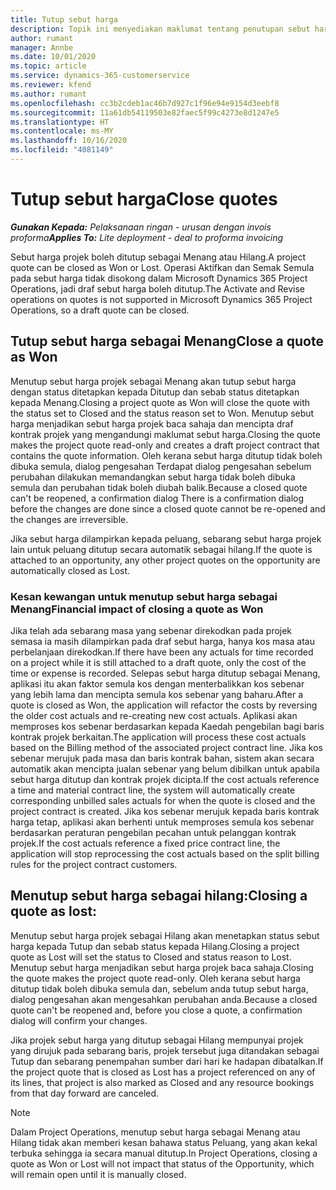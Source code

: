 ```yaml
---
title: Tutup sebut harga
description: Topik ini menyediakan maklumat tentang penutupan sebut harga dalam Project Operations.
author: rumant
manager: Annbe
ms.date: 10/01/2020
ms.topic: article
ms.service: dynamics-365-customerservice
ms.reviewer: kfend
ms.author: rumant
ms.openlocfilehash: cc3b2cdeb1ac46b7d927c1f96e94e9154d3eebf8
ms.sourcegitcommit: 11a61db54119503e82faec5f99c4273e8d1247e5
ms.translationtype: HT
ms.contentlocale: ms-MY
ms.lasthandoff: 10/16/2020
ms.locfileid: "4081149"
---
```

# <a name="close-quotes"></a><span data-ttu-id="c55d0-103">Tutup sebut harga</span><span class="sxs-lookup"><span data-stu-id="c55d0-103">Close quotes</span></span> 

<span data-ttu-id="c55d0-104">_**Gunakan Kepada:** Pelaksanaan ringan - urusan dengan invois proforma_</span><span class="sxs-lookup"><span data-stu-id="c55d0-104">_**Applies To:** Lite deployment - deal to proforma invoicing_</span></span>

<span data-ttu-id="c55d0-105">Sebut harga projek boleh ditutup sebagai Menang atau Hilang.</span><span class="sxs-lookup"><span data-stu-id="c55d0-105">A project quote can be closed as Won or Lost.</span></span> <span data-ttu-id="c55d0-106">Operasi Aktifkan dan Semak Semula pada sebut harga tidak disokong dalam Microsoft Dynamics 365 Project Operations, jadi draf sebut harga boleh ditutup.</span><span class="sxs-lookup"><span data-stu-id="c55d0-106">The Activate and Revise operations on quotes is not supported in Microsoft Dynamics 365 Project Operations, so a draft quote can be closed.</span></span>

## <a name="close-a-quote-as-won"></a><span data-ttu-id="c55d0-107">Tutup sebut harga sebagai Menang</span><span class="sxs-lookup"><span data-stu-id="c55d0-107">Close a quote as Won</span></span>

<span data-ttu-id="c55d0-108">Menutup sebut harga projek sebagai Menang akan tutup sebut harga dengan status ditetapkan kepada Ditutup dan sebab status ditetapkan kepada Menang.</span><span class="sxs-lookup"><span data-stu-id="c55d0-108">Closing a project quote as Won will close the quote with the status set to Closed and the status reason set to Won.</span></span> <span data-ttu-id="c55d0-109">Menutup sebut harga menjadikan sebut harga projek baca sahaja dan mencipta draf kontrak projek yang mengandungi maklumat sebut harga.</span><span class="sxs-lookup"><span data-stu-id="c55d0-109">Closing the quote makes the project quote read-only and creates a draft project contract that contains the quote information.</span></span> <span data-ttu-id="c55d0-110">Oleh kerana sebut harga ditutup tidak boleh dibuka semula, dialog pengesahan Terdapat dialog pengesahan sebelum perubahan dilakukan memandangkan sebut harga tidak boleh dibuka semula dan perubahan tidak boleh diubah balik.</span><span class="sxs-lookup"><span data-stu-id="c55d0-110">Because a closed quote can't be reopened, a confirmation dialog There is a confirmation dialog before the changes are done since a closed quote cannot be re-opened and the changes are irreversible.</span></span>

<span data-ttu-id="c55d0-111">Jika sebut harga dilampirkan kepada peluang, sebarang sebut harga projek lain untuk peluang ditutup secara automatik sebagai hilang.</span><span class="sxs-lookup"><span data-stu-id="c55d0-111">If the quote is attached to an opportunity, any other project quotes on the opportunity are automatically closed as Lost.</span></span>

### <a name="financial-impact-of-closing-a-quote-as-won"></a><span data-ttu-id="c55d0-112">Kesan kewangan untuk menutup sebut harga sebagai Menang</span><span class="sxs-lookup"><span data-stu-id="c55d0-112">Financial impact of closing a quote as Won</span></span>

<span data-ttu-id="c55d0-113">Jika telah ada sebarang masa yang sebenar direkodkan pada projek semasa ia masih dilampirkan pada draf sebut harga, hanya kos masa atau perbelanjaan direkodkan.</span><span class="sxs-lookup"><span data-stu-id="c55d0-113">If there have been any actuals for time recorded on a project while it is still attached to a draft quote, only the cost of the time or expense is recorded.</span></span> <span data-ttu-id="c55d0-114">Selepas sebut harga ditutup sebagai Menang, aplikasi itu akan faktor semula kos dengan menterbalikkan kos sebenar yang lebih lama dan mencipta semula kos sebenar yang baharu.</span><span class="sxs-lookup"><span data-stu-id="c55d0-114">After a quote is closed as Won, the application will refactor the costs by reversing the older cost actuals and re-creating new cost actuals.</span></span> <span data-ttu-id="c55d0-115">Aplikasi akan memproses kos sebenar berdasarkan kepada Kaedah pengebilan bagi baris kontrak projek berkaitan.</span><span class="sxs-lookup"><span data-stu-id="c55d0-115">The application will process these cost actuals based on the Billing method of the associated project contract line.</span></span> <span data-ttu-id="c55d0-116">Jika kos sebenar merujuk pada masa dan baris kontrak bahan, sistem akan secara automatik akan mencipta jualan sebenar yang belum dibilkan untuk apabila sebut harga ditutup dan kontrak projek dicipta.</span><span class="sxs-lookup"><span data-stu-id="c55d0-116">If the cost actuals reference a time and material contract line, the system will automatically create corresponding unbilled sales actuals for when the quote is closed and the project contract is created.</span></span> <span data-ttu-id="c55d0-117">Jika kos sebenar merujuk kepada baris kontrak harga tetap, aplikasi akan berhenti untuk memproses semula kos sebenar berdasarkan peraturan pengebilan pecahan untuk pelanggan kontrak projek.</span><span class="sxs-lookup"><span data-stu-id="c55d0-117">If the cost actuals reference a fixed price contract line, the application will stop reprocessing the cost actuals based on the split billing rules for the project contract customers.</span></span>

## <a name="closing-a-quote-as-lost"></a><span data-ttu-id="c55d0-118">Menutup sebut harga sebagai hilang:</span><span class="sxs-lookup"><span data-stu-id="c55d0-118">Closing a quote as lost:</span></span>

<span data-ttu-id="c55d0-119">Menutup sebut harga projek sebagai Hilang akan menetapkan status sebut harga kepada Tutup dan sebab status kepada Hilang.</span><span class="sxs-lookup"><span data-stu-id="c55d0-119">Closing a project quote as Lost will set the status to Closed and status reason to Lost.</span></span> <span data-ttu-id="c55d0-120">Menutup sebut harga menjadikan sebut harga projek baca sahaja.</span><span class="sxs-lookup"><span data-stu-id="c55d0-120">Closing the quote makes the project quote read-only.</span></span> <span data-ttu-id="c55d0-121">Oleh kerana sebut harga ditutup tidak boleh dibuka semula dan, sebelum anda tutup sebut harga, dialog pengesahan akan mengesahkan perubahan anda.</span><span class="sxs-lookup"><span data-stu-id="c55d0-121">Because a closed quote can't be reopened and, before you close a quote, a confirmation dialog will confirm your changes.</span></span>

<span data-ttu-id="c55d0-122">Jika projek sebut harga yang ditutup sebagai Hilang mempunyai projek yang dirujuk pada sebarang baris, projek tersebut juga ditandakan sebagai Tutup dan sebarang penempahan sumber dari hari ke hadapan dibatalkan.</span><span class="sxs-lookup"><span data-stu-id="c55d0-122">If the project quote that is closed as Lost has a project referenced on any of its lines, that project is also marked as Closed and any resource bookings from that day forward are canceled.</span></span>

> [!NOTE]
> <span data-ttu-id="c55d0-123">Dalam Project Operations, menutup sebut harga sebagai Menang atau Hilang tidak akan memberi kesan bahawa status Peluang, yang akan kekal terbuka sehingga ia secara manual ditutup.</span><span class="sxs-lookup"><span data-stu-id="c55d0-123">In Project Operations, closing a quote as Won or Lost will not impact that status of the Opportunity, which will remain open until it is manually closed.</span></span>
